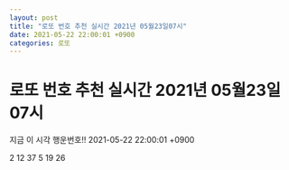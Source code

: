 ```yaml
---
layout: post
title: "로또 번호 추천 실시간 2021년 05월23일07시"
date: 2021-05-22 22:00:01 +0900
categories: 로또
---
```


# 로또 번호 추천 실시간 2021년 05월23일07시

지금 이 시각 행운번호!! 2021-05-22 22:00:01 +0900

 2  12  37  5  19  26 

